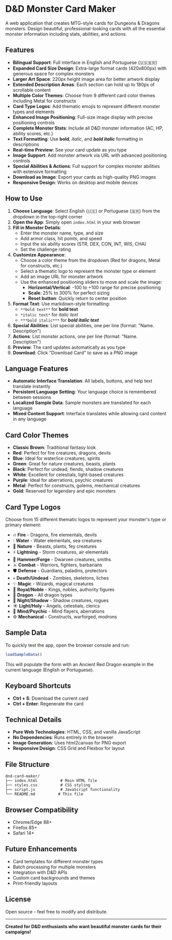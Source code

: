 # D&D Monster Card Maker

A web application that creates MTG-style cards for Dungeons & Dragons monsters. Design beautiful, professional-looking cards with all the essential monster information including stats, abilities, and actions.

## Features

- **Bilingual Support**: Full interface in English and Portuguese (🇺🇸🇧🇷)
- **Expanded Card Size Design**: Extra-large format cards (420x800px) with generous space for complex monsters
- **Larger Art Space**: 220px height image area for better artwork display
- **Extended Description Areas**: Each section can hold up to 180px of scrollable content
- **Multiple Color Themes**: Choose from 9 different card color themes including Metal for constructs
- **Card Type Logos**: Add thematic emojis to represent different monster types and elements
- **Enhanced Image Positioning**: Full-size image display with precise positioning controls
- **Complete Monster Stats**: Include all D&D monster information (AC, HP, ability scores, etc.)
- **Text Formatting**: Use **bold**, *italic*, and ***bold italic*** formatting in descriptions
- **Real-time Preview**: See your card update as you type
- **Image Support**: Add monster artwork via URL with advanced positioning controls
- **Special Abilities & Actions**: Full support for complex monster abilities with extensive formatting
- **Download as Image**: Export your cards as high-quality PNG images
- **Responsive Design**: Works on desktop and mobile devices

## How to Use

1. **Choose Language**: Select English (🇺🇸) or Portuguese (🇧🇷) from the dropdown in the top-right corner
2. **Open the App**: Simply open `index.html` in your web browser
3. **Fill in Monster Details**: 
   - Enter the monster name, type, and size
   - Add armor class, hit points, and speed
   - Input the six ability scores (STR, DEX, CON, INT, WIS, CHA)
   - Set the challenge rating
4. **Customize Appearance**:
   - Choose a color theme from the dropdown (Red for dragons, Metal for constructs, etc.)
   - Select a thematic logo to represent the monster type or element
   - Add an image URL for monster artwork
   - Use the enhanced positioning sliders to move and scale the image:
     - **Horizontal/Vertical**: -100 to +100 range for precise positioning
     - **Scale**: 25% to 300% for perfect sizing
     - **Reset button**: Quickly return to center position
5. **Format Text**: Use markdown-style formatting:
   - `**bold text**` for **bold text**
   - `*italic text*` for *italic text*
   - `***bold italic***` for ***bold italic text***
6. **Special Abilities**: List special abilities, one per line (format: "Name. Description")
7. **Actions**: List monster actions, one per line (format: "Name. Description")
8. **Preview**: The card updates automatically as you type
9. **Download**: Click "Download Card" to save as a PNG image

## Language Features

- **Automatic Interface Translation**: All labels, buttons, and help text translate instantly
- **Persistent Language Setting**: Your language choice is remembered between sessions
- **Localized Sample Data**: Sample monsters are translated for each language
- **Mixed Content Support**: Interface translates while allowing card content in any language

## Card Color Themes

- **Classic Brown**: Traditional fantasy look
- **Red**: Perfect for fire creatures, dragons, devils
- **Blue**: Ideal for water/ice creatures, spirits
- **Green**: Great for nature creatures, beasts, plants
- **Black**: Perfect for undead, fiends, shadow creatures
- **White**: Excellent for celestials, light-based creatures
- **Purple**: Ideal for aberrations, psychic creatures
- **Metal**: Perfect for constructs, golems, mechanical creatures
- **Gold**: Reserved for legendary and epic monsters

## Card Type Logos

Choose from 15 different thematic logos to represent your monster's type or primary element:

- 🔥 **Fire** - Dragons, fire elementals, devils
- 💧 **Water** - Water elementals, sea creatures
- 🌿 **Nature** - Beasts, plants, fey creatures  
- ⚡ **Lightning** - Storm creatures, air elementals
- 🔨 **Hammer/Forge** - Dwarven creatures, smiths
- ⚔️ **Combat** - Warriors, fighters, barbarians
- 🛡️ **Defense** - Guardians, paladins, protectors
- 💀 **Death/Undead** - Zombies, skeletons, liches
- ✨ **Magic** - Wizards, magical creatures
- 👑 **Royal/Noble** - Kings, nobles, authority figures
- 🐉 **Dragon** - All dragon types
- 🌙 **Night/Shadow** - Shadow creatures, rogues
- ☀️ **Light/Holy** - Angels, celestials, clerics
- 🧠 **Mind/Psychic** - Mind flayers, aberrations
- ⚙️ **Mechanical** - Constructs, warforged, modrons

## Sample Data

To quickly test the app, open the browser console and run:
```javascript
loadSampleData()
```

This will populate the form with an Ancient Red Dragon example in the current language (English or Portuguese).

## Keyboard Shortcuts

- **Ctrl + S**: Download the current card
- **Ctrl + Enter**: Regenerate the card

## Technical Details

- **Pure Web Technologies**: HTML, CSS, and vanilla JavaScript
- **No Dependencies**: Runs entirely in the browser
- **Image Generation**: Uses html2canvas for PNG export
- **Responsive Design**: CSS Grid and Flexbox for layout

## File Structure

```
dnd-card-maker/
├── index.html          # Main HTML file
├── styles.css          # CSS styling
├── script.js           # JavaScript functionality
└── README.md          # This file
```

## Browser Compatibility

- Chrome/Edge 88+
- Firefox 85+
- Safari 14+

## Future Enhancements

- Card templates for different monster types
- Batch processing for multiple monsters
- Integration with D&D APIs
- Custom card backgrounds and themes
- Print-friendly layouts

## License

Open source - feel free to modify and distribute.

---

**Created for D&D enthusiasts who want beautiful monster cards for their campaigns!**
